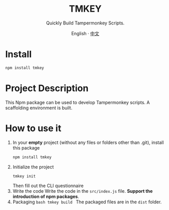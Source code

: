 <div align="center">

  <h1>TMKEY</h1>

  Quickly Build Tampermonkey Scripts.

  

  English · [中文](README-zh.md)

</div>

# Install
```bash
npm install tmkey
```

# Project Description
This Npm package can be used to develop Tampermonkey scripts. A scaffolding environment is built.

# How to use it
1. In your **empty** project (without any files or folders other than .git), install this package
    ```bash
    npm install tmkey
    ```
2. Initialize the project
    ```bash
    tmkey init
    ```
    Then fill out the CLI questionnaire
3. Write the code
    Write the code in the ``src/index.js`` file. **Support the introduction of npm packages**.
4. Packaging
    ``bash
    tmkey build
    ``
    The packaged files are in the ``dist`` folder.

